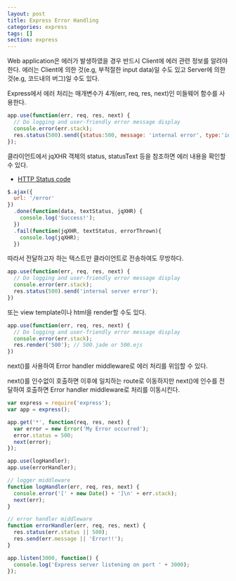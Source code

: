```yaml
---
layout: post
title: Express Error Handling
categories: express
tags: []
section: express
---
```


Web application은 에러가 발생하였을 경우 반드시 Client에 에러 관련 정보를 알려야 한다. 에러는 Client에 의한 것(e.g, 부적절한 input data)일 수도 있고 Server에 의한 것(e.g, 코드내의 버그)일 수도 있다.

Express에서 에러 처리는 매개변수가 4개(err, req, res, next)인 미들웨어 함수를 사용한다.

```javascript
app.use(function(err, req, res, next) {
  // Do logging and user-friendly error message display
  console.error(err.stack);
  res.status(500).send({status:500, message: 'internal error', type:'internal'});
});
```

클라이언트에서 jqXHR 객체의 status, statusText 등을 참조하면 에러 내용을 확인할 수 있다.

- [HTTP Status code](https://ko.wikipedia.org/wiki/HTTP_%EC%83%81%ED%83%9C_%EC%BD%94%EB%93%9C)

```javascript
$.ajax({
  url: '/error'
})
  .done(function(data, textStatus, jqXHR) {
    console.log('Success!');
  })
  .fail(function(jqXHR, textStatus, errorThrown){
    console.log(jqXHR);
  })
```

따라서 전달하고자 하는 텍스트만 클라이언트로 전송하여도 무방하다.

```javascript
app.use(function(err, req, res, next) {
  // Do logging and user-friendly error message display
  console.error(err.stack);
  res.status(500).send('internal server error');
})
```

또는 view template이나 html을 render할 수도 있다.

```javascript
app.use(function(err, req, res, next) {
  // Do logging and user-friendly error message display
  console.error(err.stack);
  res.render('500'); // 500.jade or 500.ejs
})
```

next()를 사용하여 Error handler middleware로 에러 처리를 위임할 수 있다.

next()를 인수없이 호출하면 이후에 일치하는 route로 이동하지만 next()에 인수를 전달하여 호출하면 Error handler middleware로 처리를 이동시킨다.

```javascript
var express = require('express');
var app = express();

app.get('*', function(req, res, next) {
  var error = new Error('My Error occurred');
  error.status = 500;
  next(error);
});

app.use(logHandler);
app.use(errorHandler);

// logger middleware
function logHandler(err, req, res, next) {
  console.error('[' + new Date() + ']\n' + err.stack);
  next(err);
}

// error handler middleware
function errorHandler(err, req, res, next) {
  res.status(err.status || 500);
  res.send(err.message || 'Error!!');
}

app.listen(3000, function() {
  console.log('Express server listening on port ' + 3000);
});
```
